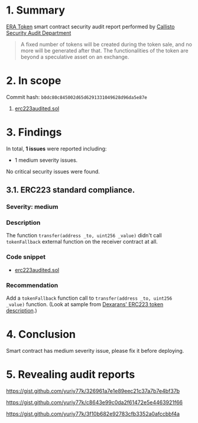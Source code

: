 # 1. Summary

[ERA Token](https://github.com/etharemit/ETHA/blob/master/erc223audited.sol) smart contract security audit report performed by [Callisto Security Audit Department](https://github.com/EthereumCommonwealth/Auditing)

> A fixed number of tokens will be created during the token sale, and no more will be generated after that. The functionalities of the token are beyond a speculative asset on an exchange.

# 2. In scope

Commit hash: `b0dc80c845002d65d6291331049628d96da5e87e`

1. [erc223audited.sol](https://github.com/etharemit/ETHA/blob/b0dc80c845002d65d6291331049628d96da5e87e/erc223audited.sol)

# 3. Findings

In total, **1 issues** were reported including:

- 1 medium severity issues.

No critical security issues were found.

## 3.1. ERC223 standard compliance.

### Severity: medium

### Description

The function `transfer(address _to, uint256 _value)` didn't call `tokenFallback` external function on the receiver contract at all.

### Code snippet

* [erc223audited.sol](https://github.com/etharemit/ETHA/blob/b0dc80c845002d65d6291331049628d96da5e87e/erc223audited.sol#L152)

### Recommendation

Add a `tokenFallback` function call to `transfer(address _to, uint256 _value)` function. (Look at sample from [Dexarans' ERC223 token description](https://github.com/Dexaran/ERC223-token-standard).)

# 4. Conclusion

Smart contract has medium severity issue, please fix it before deploying.

# 5. Revealing audit reports

https://gist.github.com/yuriy77k/326961a7e1e89eec21c37a7b7e4bf37b

https://gist.github.com/yuriy77k/c8643e99c0da2f61472e5e4463921f66

https://gist.github.com/yuriy77k/3f10b682e92783cfb3352a0afccbbf4a
